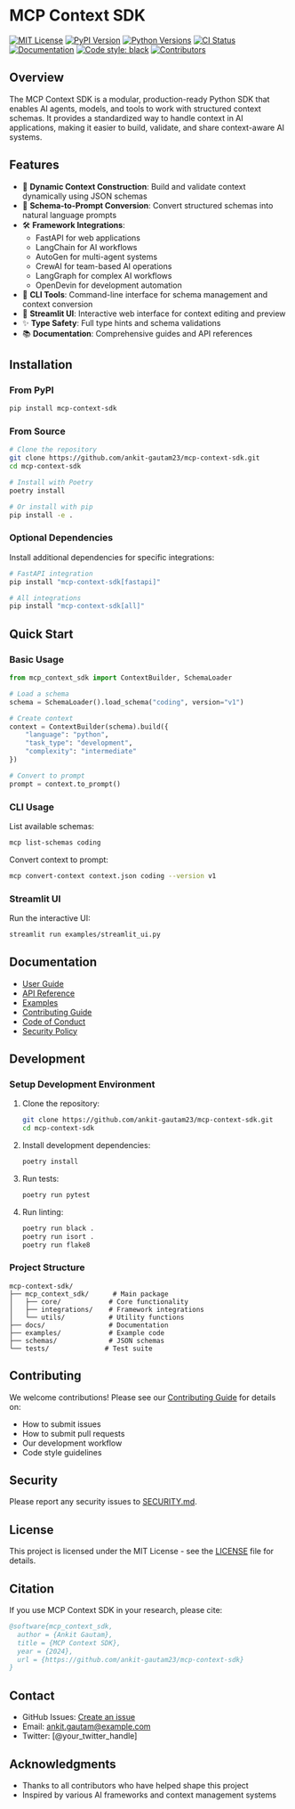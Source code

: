 # MCP Context SDK

[![MIT License](https://img.shields.io/badge/license-MIT-blue.svg)](LICENSE)
[![PyPI Version](https://img.shields.io/pypi/v/mcp-context-sdk.svg)](https://pypi.org/project/mcp-context-sdk/)
[![Python Versions](https://img.shields.io/pypi/pyversions/mcp-context-sdk.svg)](https://pypi.org/project/mcp-context-sdk/)
[![CI Status](https://github.com/ankit-gautam23/mcp-context-sdk/actions/workflows/ci.yml/badge.svg)](https://github.com/ankit-gautam23/mcp-context-sdk/actions)
[![Documentation](https://img.shields.io/badge/docs-latest-brightgreen.svg)](https://ankit-gautam23.github.io/mcp-context-sdk)
[![Code style: black](https://img.shields.io/badge/code%20style-black-000000.svg)](https://github.com/psf/black)
[![Contributors](https://img.shields.io/github/contributors/ankit-gautam23/mcp-context-sdk)](https://github.com/ankit-gautam23/mcp-context-sdk/graphs/contributors)

## Overview

The MCP Context SDK is a modular, production-ready Python SDK that enables AI agents, models, and tools to work with structured context schemas. It provides a standardized way to handle context in AI applications, making it easier to build, validate, and share context-aware AI systems.

## Features

- 🎯 **Dynamic Context Construction**: Build and validate context dynamically using JSON schemas
- 🔄 **Schema-to-Prompt Conversion**: Convert structured schemas into natural language prompts
- 🛠️ **Framework Integrations**: 
  - FastAPI for web applications
  - LangChain for AI workflows
  - AutoGen for multi-agent systems
  - CrewAI for team-based AI operations
  - LangGraph for complex AI workflows
  - OpenDevin for development automation
- 📝 **CLI Tools**: Command-line interface for schema management and context conversion
- 🎨 **Streamlit UI**: Interactive web interface for context editing and preview
- ✨ **Type Safety**: Full type hints and schema validations
- 📚 **Documentation**: Comprehensive guides and API references

## Installation

### From PyPI

```bash
pip install mcp-context-sdk
```

### From Source

```bash
# Clone the repository
git clone https://github.com/ankit-gautam23/mcp-context-sdk.git
cd mcp-context-sdk

# Install with Poetry
poetry install

# Or install with pip
pip install -e .
```

### Optional Dependencies

Install additional dependencies for specific integrations:

```bash
# FastAPI integration
pip install "mcp-context-sdk[fastapi]"

# All integrations
pip install "mcp-context-sdk[all]"
```

## Quick Start

### Basic Usage

```python
from mcp_context_sdk import ContextBuilder, SchemaLoader

# Load a schema
schema = SchemaLoader().load_schema("coding", version="v1")

# Create context
context = ContextBuilder(schema).build({
    "language": "python",
    "task_type": "development",
    "complexity": "intermediate"
})

# Convert to prompt
prompt = context.to_prompt()
```

### CLI Usage

List available schemas:
```bash
mcp list-schemas coding
```

Convert context to prompt:
```bash
mcp convert-context context.json coding --version v1
```

### Streamlit UI

Run the interactive UI:
```bash
streamlit run examples/streamlit_ui.py
```

## Documentation

- [User Guide](https://ankit-gautam23.github.io/mcp-context-sdk/user-guide)
- [API Reference](https://ankit-gautam23.github.io/mcp-context-sdk/api)
- [Examples](https://ankit-gautam23.github.io/mcp-context-sdk/examples)
- [Contributing Guide](CONTRIBUTING.md)
- [Code of Conduct](CODE_OF_CONDUCT.md)
- [Security Policy](SECURITY.md)

## Development

### Setup Development Environment

1. Clone the repository:
   ```bash
   git clone https://github.com/ankit-gautam23/mcp-context-sdk.git
   cd mcp-context-sdk
   ```

2. Install development dependencies:
   ```bash
   poetry install
   ```

3. Run tests:
   ```bash
   poetry run pytest
   ```

4. Run linting:
   ```bash
   poetry run black .
   poetry run isort .
   poetry run flake8
   ```

### Project Structure

```
mcp-context-sdk/
├── mcp_context_sdk/      # Main package
│   ├── core/            # Core functionality
│   ├── integrations/    # Framework integrations
│   └── utils/           # Utility functions
├── docs/                # Documentation
├── examples/            # Example code
├── schemas/             # JSON schemas
└── tests/              # Test suite
```

## Contributing

We welcome contributions! Please see our [Contributing Guide](CONTRIBUTING.md) for details on:
- How to submit issues
- How to submit pull requests
- Our development workflow
- Code style guidelines

## Security

Please report any security issues to [SECURITY.md](SECURITY.md).

## License

This project is licensed under the MIT License - see the [LICENSE](LICENSE) file for details.

## Citation

If you use MCP Context SDK in your research, please cite:

```bibtex
@software{mcp_context_sdk,
  author = {Ankit Gautam},
  title = {MCP Context SDK},
  year = {2024},
  url = {https://github.com/ankit-gautam23/mcp-context-sdk}
}
```

## Contact

- GitHub Issues: [Create an issue](https://github.com/ankit-gautam23/mcp-context-sdk/issues)
- Email: ankit.gautam@example.com
- Twitter: [@your_twitter_handle]

## Acknowledgments

- Thanks to all contributors who have helped shape this project
- Inspired by various AI frameworks and context management systems 